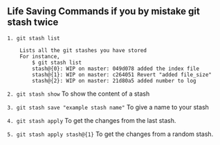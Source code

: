 ## Life Saving Commands if you by mistake git stash twice ##

`1. git stash list`

		Lists all the git stashes you have stored
		For instance,
			$ git stash list
			stash@{0}: WIP on master: 049d078 added the index file
			stash@{1}: WIP on master: c264051 Revert "added file_size"
			stash@{2}: WIP on master: 21d80a5 added number to log
		
		
`2. git stash show`
		To show the content of a stash
		
`3. git stash save "example stash name"`
		To give a name to your stash
		
`4. git stash apply`
		To get the changes from the last stash.
		
`5. git stash apply stash@{1}`
		To get the changes from a random stash.
